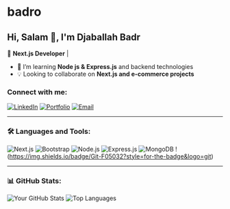 # badro
## Hi, Salam 👋, I'm Djaballah Badr

🚀 **Next.js Developer** | 

- 🌱 I’m learning **Node js & Express.js** and backend technologies
- 💡 Looking to collaborate on **Next.js and e-commerce projects**

### Connect with me:
[![LinkedIn](https://img.shields.io/badge/LinkedIn-Profile-blue?logo=linkedin)](https://www.linkedin.com/in/djaballah-badr-bb891a21a/)
[![Portfolio](https://img.shields.io/badge/Portfolio-Website-orange?logo=web)](https://portfolio-badro39.vercel.app/)
[![Email](https://img.shields.io/badge/Email-Contact-red?logo=gmail)](mailto:badrdjab3@gmail.com)

---

### 🛠 Languages and Tools:
![Next.js](https://img.shields.io/badge/Next.js-000?style=for-the-badge&logo=next.js)
![Bootstrap](https://img.shields.io/badge/Bootstrap-7952B3?style=for-the-badge&logo=bootstrap)
![Node.js](https://img.shields.io/badge/Node.js-43853D?style=for-the-badge&logo=node.js)
![Express.js](https://img.shields.io/badge/Express.js-000?style=for-the-badge&logo=express)
![MongoDB](https://img.shields.io/badge/MongoDB-4EA94B?style=for-the-badge&logo=mongodb)
!(https://img.shields.io/badge/Git-F05032?style=for-the-badge&logo=git)


---

### 📊 GitHub Stats:
![Your GitHub Stats](https://github-readme-stats.vercel.app/api?username=DjaballahBadr&show_icons=true&theme=dark)
![Top Languages](https://github-readme-stats.vercel.app/api/top-langs/?username=DjaballahBadr&layout=compact&theme=dark)

